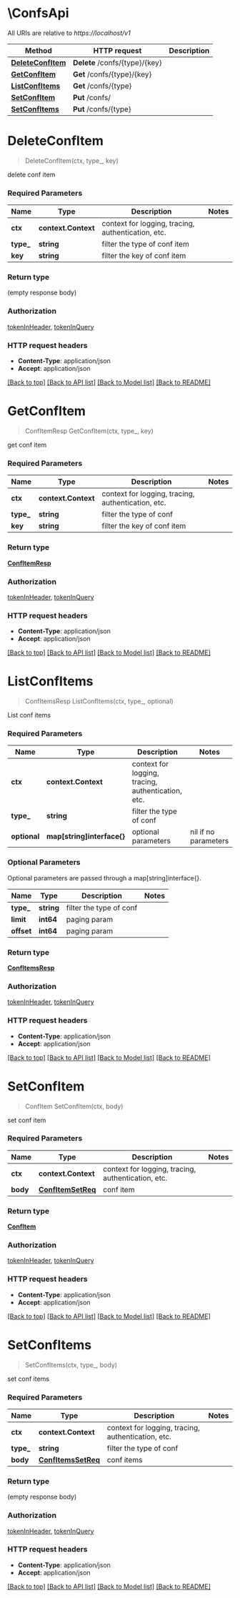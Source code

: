 # \ConfsApi

All URIs are relative to *https://localhost/v1*

Method | HTTP request | Description
------------- | ------------- | -------------
[**DeleteConfItem**](ConfsApi.md#DeleteConfItem) | **Delete** /confs/{type}/{key} | 
[**GetConfItem**](ConfsApi.md#GetConfItem) | **Get** /confs/{type}/{key} | 
[**ListConfItems**](ConfsApi.md#ListConfItems) | **Get** /confs/{type} | 
[**SetConfItem**](ConfsApi.md#SetConfItem) | **Put** /confs/ | 
[**SetConfItems**](ConfsApi.md#SetConfItems) | **Put** /confs/{type} | 


# **DeleteConfItem**
> DeleteConfItem(ctx, type_, key)


delete conf item

### Required Parameters

Name | Type | Description  | Notes
------------- | ------------- | ------------- | -------------
 **ctx** | **context.Context** | context for logging, tracing, authentication, etc.
  **type_** | **string**| filter the type of conf item | 
  **key** | **string**| filter the key of conf item | 

### Return type

 (empty response body)

### Authorization

[tokenInHeader](../README.md#tokenInHeader), [tokenInQuery](../README.md#tokenInQuery)

### HTTP request headers

 - **Content-Type**: application/json
 - **Accept**: application/json

[[Back to top]](#) [[Back to API list]](../README.md#documentation-for-api-endpoints) [[Back to Model list]](../README.md#documentation-for-models) [[Back to README]](../README.md)

# **GetConfItem**
> ConfItemResp GetConfItem(ctx, type_, key)


get conf item

### Required Parameters

Name | Type | Description  | Notes
------------- | ------------- | ------------- | -------------
 **ctx** | **context.Context** | context for logging, tracing, authentication, etc.
  **type_** | **string**| filter the type of conf | 
  **key** | **string**| filter the key of conf item | 

### Return type

[**ConfItemResp**](ConfItemResp.md)

### Authorization

[tokenInHeader](../README.md#tokenInHeader), [tokenInQuery](../README.md#tokenInQuery)

### HTTP request headers

 - **Content-Type**: application/json
 - **Accept**: application/json

[[Back to top]](#) [[Back to API list]](../README.md#documentation-for-api-endpoints) [[Back to Model list]](../README.md#documentation-for-models) [[Back to README]](../README.md)

# **ListConfItems**
> ConfItemsResp ListConfItems(ctx, type_, optional)


List conf items

### Required Parameters

Name | Type | Description  | Notes
------------- | ------------- | ------------- | -------------
 **ctx** | **context.Context** | context for logging, tracing, authentication, etc.
  **type_** | **string**| filter the type of conf | 
 **optional** | **map[string]interface{}** | optional parameters | nil if no parameters

### Optional Parameters
Optional parameters are passed through a map[string]interface{}.

Name | Type | Description  | Notes
------------- | ------------- | ------------- | -------------
 **type_** | **string**| filter the type of conf | 
 **limit** | **int64**| paging param | 
 **offset** | **int64**| paging param | 

### Return type

[**ConfItemsResp**](ConfItemsResp.md)

### Authorization

[tokenInHeader](../README.md#tokenInHeader), [tokenInQuery](../README.md#tokenInQuery)

### HTTP request headers

 - **Content-Type**: application/json
 - **Accept**: application/json

[[Back to top]](#) [[Back to API list]](../README.md#documentation-for-api-endpoints) [[Back to Model list]](../README.md#documentation-for-models) [[Back to README]](../README.md)

# **SetConfItem**
> ConfItem SetConfItem(ctx, body)


set conf item

### Required Parameters

Name | Type | Description  | Notes
------------- | ------------- | ------------- | -------------
 **ctx** | **context.Context** | context for logging, tracing, authentication, etc.
  **body** | [**ConfItemSetReq**](ConfItemSetReq.md)| conf item | 

### Return type

[**ConfItem**](ConfItem.md)

### Authorization

[tokenInHeader](../README.md#tokenInHeader), [tokenInQuery](../README.md#tokenInQuery)

### HTTP request headers

 - **Content-Type**: application/json
 - **Accept**: application/json

[[Back to top]](#) [[Back to API list]](../README.md#documentation-for-api-endpoints) [[Back to Model list]](../README.md#documentation-for-models) [[Back to README]](../README.md)

# **SetConfItems**
> SetConfItems(ctx, type_, body)


set conf items

### Required Parameters

Name | Type | Description  | Notes
------------- | ------------- | ------------- | -------------
 **ctx** | **context.Context** | context for logging, tracing, authentication, etc.
  **type_** | **string**| filter the type of conf | 
  **body** | [**ConfItemsSetReq**](ConfItemsSetReq.md)| conf items | 

### Return type

 (empty response body)

### Authorization

[tokenInHeader](../README.md#tokenInHeader), [tokenInQuery](../README.md#tokenInQuery)

### HTTP request headers

 - **Content-Type**: application/json
 - **Accept**: application/json

[[Back to top]](#) [[Back to API list]](../README.md#documentation-for-api-endpoints) [[Back to Model list]](../README.md#documentation-for-models) [[Back to README]](../README.md)

